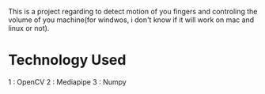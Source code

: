 This is a project regarding to detect motion of you fingers and controling the volume of you machine(for windwos, i don't know if it will work on mac and linux or not). 



# Technology Used
1 : OpenCV
2 : Mediapipe
3 : Numpy
